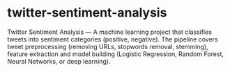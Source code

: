 # twitter-sentiment-analysis
Twitter Sentiment Analysis — A machine learning project that classifies tweets into sentiment categories (positive, negative). The pipeline covers tweet preprocessing (removing URLs, stopwords removal, stemming), feature extraction and model building (Logistic Regression, Random Forest, Neural Networks, or deep learning). 
